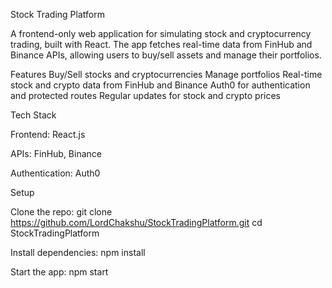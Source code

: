 Stock Trading Platform

A frontend-only web application for simulating stock and cryptocurrency trading, built with React. The app fetches real-time data from FinHub and Binance APIs, allowing users to buy/sell assets and manage their portfolios.

Features
Buy/Sell stocks and cryptocurrencies
Manage portfolios
Real-time stock and crypto data from FinHub and Binance
Auth0 for authentication and protected routes
Regular updates for stock and crypto prices

Tech Stack

Frontend: React.js

APIs: FinHub, Binance

Authentication: Auth0

Setup

Clone the repo:
git clone https://github.com/LordChakshu/StockTradingPlatform.git
cd StockTradingPlatform

Install dependencies:
npm install

Start the app:
npm start

